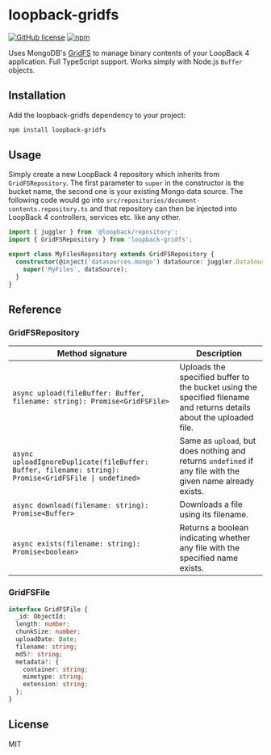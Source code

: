# loopback-gridfs

[![GitHub license](https://img.shields.io/github/license/sigalor/loopback-gridfs)](https://github.com/sigalor/loopback-gridfs/blob/main/LICENSE) [![npm](https://img.shields.io/npm/v/loopback-gridfs)](https://www.npmjs.com/package/loopback-gridfs)

Uses MongoDB's [GridFS](https://www.mongodb.com/docs/manual/core/gridfs/) to manage binary contents of your LoopBack 4 application. Full TypeScript support. Works simply with Node.js `Buffer` objects.

## Installation

Add the loopback-gridfs dependency to your project:

```bash
npm install loopback-gridfs
```

## Usage

Simply create a new LoopBack 4 repository which inherits from `GridFSRepository`. The first parameter to `super` in the constructor is the bucket name, the second one is your existing Mongo data source. The following code would go into `src/repositories/document-contents.repository.ts` and that repository can then be injected into LoopBack 4 controllers, services etc. like any other.

```typescript
import { juggler } from '@loopback/repository';
import { GridFSRepository } from 'loopback-gridfs';

export class MyFilesRepository extends GridFSRepository {
  constructor(@inject('datasources.mongo') dataSource: juggler.DataSource) {
    super('MyFiles', dataSource);
  }
}
```

## Reference

### GridFSRepository

| Method signature                                                                                      | Description                                                                                                          |
| ----------------------------------------------------------------------------------------------------- | -------------------------------------------------------------------------------------------------------------------- |
| `async upload(fileBuffer: Buffer, filename: string): Promise<GridFSFile>`                             | Uploads the specified buffer to the bucket using the specified filename and returns details about the uploaded file. |
| `async uploadIgnoreDuplicate(fileBuffer: Buffer, filename: string): Promise<GridFSFile \| undefined>` | Same as `upload`, but does nothing and returns `undefined` if any file with the given name already exists.           |
| `async download(filename: string): Promise<Buffer>`                                                   | Downloads a file using its filename.                                                                                 |
| `async exists(filename: string): Promise<boolean>`                                                    | Returns a boolean indicating whether any file with the specified name exists.                                        |

### GridFSFile

```typescript
interface GridFSFile {
  _id: ObjectId;
  length: number;
  chunkSize: number;
  uploadDate: Date;
  filename: string;
  md5?: string;
  metadata?: {
    container: string;
    mimetype: string;
    extension: string;
  };
}
```

## License

MIT
